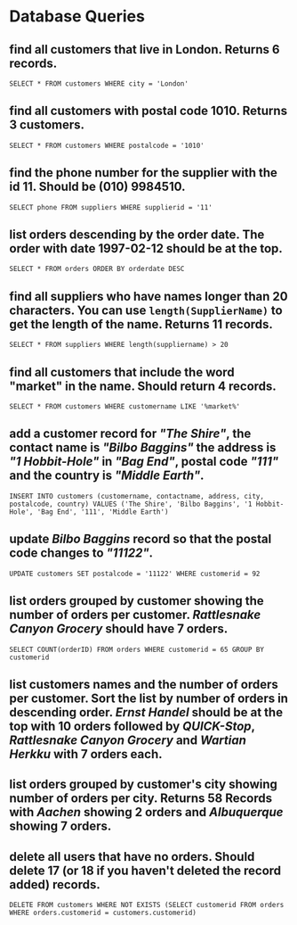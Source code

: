 # Database Queries

## find all customers that live in London. Returns 6 records.

```SELECT * FROM customers WHERE city = 'London'```

## find all customers with postal code 1010. Returns 3 customers.

```SELECT * FROM customers WHERE postalcode = '1010'```

## find the phone number for the supplier with the id 11. Should be (010) 9984510.

```SELECT phone FROM suppliers WHERE supplierid = '11'```

## list orders descending by the order date. The order with date 1997-02-12 should be at the top.

```SELECT * FROM orders ORDER BY orderdate DESC```

## find all suppliers who have names longer than 20 characters. You can use `length(SupplierName)` to get the length of the name. Returns 11 records.

```SELECT * FROM suppliers WHERE length(suppliername) > 20```

## find all customers that include the word "market" in the name. Should return 4 records.

```SELECT * FROM customers WHERE customername LIKE '%market%'```

## add a customer record for _"The Shire"_, the contact name is _"Bilbo Baggins"_ the address is _"1 Hobbit-Hole"_ in _"Bag End"_, postal code _"111"_ and the country is _"Middle Earth"_.

```INSERT INTO customers (customername, contactname, address, city, postalcode, country) VALUES ('The Shire', 'Bilbo Baggins', '1 Hobbit-Hole', 'Bag End', '111', 'Middle Earth')```

## update _Bilbo Baggins_ record so that the postal code changes to _"11122"_.

```UPDATE customers SET postalcode = '11122' WHERE customerid = 92```

## list orders grouped by customer showing the number of orders per customer. _Rattlesnake Canyon Grocery_ should have 7 orders.

```SELECT COUNT(orderID) FROM orders WHERE customerid = 65 GROUP BY customerid```

## list customers names and the number of orders per customer. Sort the list by number of orders in descending order. _Ernst Handel_ should be at the top with 10 orders followed by _QUICK-Stop_, _Rattlesnake Canyon Grocery_ and _Wartian Herkku_ with 7 orders each.

## list orders grouped by customer's city showing number of orders per city. Returns 58 Records with _Aachen_ showing 2 orders and _Albuquerque_ showing 7 orders.

## delete all users that have no orders. Should delete 17 (or 18 if you haven't deleted the record added) records.

```DELETE FROM customers WHERE NOT EXISTS (SELECT customerid FROM orders WHERE orders.customerid = customers.customerid)```